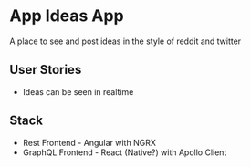 # App Ideas App

A place to see and post ideas in the style of reddit and twitter

## User Stories

  <!-- - Authenticate users -->
  <!-- - Users can CRUD ideas -->
  <!-- - Users can upvote/downvote ideas -->
  <!-- - Users can bookmark ideas -->
  <!-- - Users can comment on ideas -->

- Ideas can be seen in realtime

## Stack

  <!-- - Database - PostgreSQL -->
  <!-- - REST API - NestJS -->
  <!-- - GraphQL API - NestJS -->

- Rest Frontend - Angular with NGRX
- GraphQL Frontend - React (Native?) with Apollo Client
